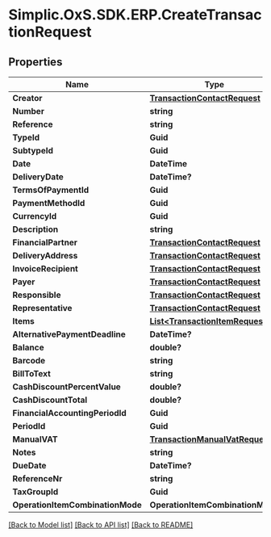 # Simplic.OxS.SDK.ERP.CreateTransactionRequest

## Properties

Name | Type | Description | Notes
------------ | ------------- | ------------- | -------------
**Creator** | [**TransactionContactRequest**](TransactionContactRequest.md) |  | 
**Number** | **string** |  | 
**Reference** | **string** |  | [optional] 
**TypeId** | **Guid** |  | 
**SubtypeId** | **Guid** |  | 
**Date** | **DateTime** |  | 
**DeliveryDate** | **DateTime?** |  | [optional] 
**TermsOfPaymentId** | **Guid** |  | 
**PaymentMethodId** | **Guid** |  | 
**CurrencyId** | **Guid** |  | 
**Description** | **string** |  | [optional] 
**FinancialPartner** | [**TransactionContactRequest**](TransactionContactRequest.md) |  | 
**DeliveryAddress** | [**TransactionContactRequest**](TransactionContactRequest.md) |  | [optional] 
**InvoiceRecipient** | [**TransactionContactRequest**](TransactionContactRequest.md) |  | 
**Payer** | [**TransactionContactRequest**](TransactionContactRequest.md) |  | 
**Responsible** | [**TransactionContactRequest**](TransactionContactRequest.md) |  | 
**Representative** | [**TransactionContactRequest**](TransactionContactRequest.md) |  | 
**Items** | [**List&lt;TransactionItemRequest&gt;**](TransactionItemRequest.md) |  | [optional] 
**AlternativePaymentDeadline** | **DateTime?** |  | [optional] 
**Balance** | **double?** |  | [optional] 
**Barcode** | **string** |  | [optional] 
**BillToText** | **string** |  | [optional] 
**CashDiscountPercentValue** | **double?** |  | [optional] 
**CashDiscountTotal** | **double?** |  | [optional] 
**FinancialAccountingPeriodId** | **Guid** |  | 
**PeriodId** | **Guid** |  | 
**ManualVAT** | [**TransactionManualVatRequest**](TransactionManualVatRequest.md) |  | [optional] 
**Notes** | **string** |  | [optional] 
**DueDate** | **DateTime?** |  | [optional] 
**ReferenceNr** | **string** |  | [optional] 
**TaxGroupId** | **Guid** |  | 
**OperationItemCombinationMode** | **OperationItemCombinationMode** |  | [optional] 

[[Back to Model list]](../README.md#documentation-for-models) [[Back to API list]](../README.md#documentation-for-api-endpoints) [[Back to README]](../README.md)

